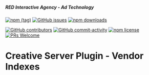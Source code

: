 ##### RED Interactive Agency - Ad Technology

[![npm (tag)](https://img.shields.io/npm/v/@ff0000-ad-tech%2Fcs-plugin-vendor-indexes.svg?style=flat-square)](https://www.npmjs.com/package/@ff0000-ad-tech%2Fcs-plugin-vendor-indexes)
[![GitHub issues](https://img.shields.io/github/issues/ff0000-ad-tech/cs-plugin-vendor-indexes.svg?style=flat-square)](https://github.com/ff0000-ad-tech/cs-plugin-vendor-indexes)
[![npm downloads](https://img.shields.io/npm/dm/@ff0000-ad-tech%2Fcs-plugin-vendor-indexes.svg?style=flat-square)](https://www.npmjs.com/package/@ff0000-ad-tech%2Fcs-plugin-vendor-indexes)

[![GitHub contributors](https://img.shields.io/github/contributors/ff0000-ad-tech/cs-plugin-vendor-indexes.svg?style=flat-square)](https://github.com/ff0000-ad-tech/cs-plugin-vendor-indexes/graphs/contributors/)
[![GitHub commit-activity](https://img.shields.io/github/commit-activity/y/ff0000-ad-tech/cs-plugin-vendor-indexes.svg?style=flat-square)](https://github.com/ff0000-ad-tech/cs-plugin-vendor-indexes/commits/master)
[![npm license](https://img.shields.io/npm/l/@ff0000-ad-tech%2Fcs-plugin-vendor-indexes.svg?style=flat-square)](https://github.com/ff0000-ad-tech/cs-plugin-vendor-indexes/blob/master/LICENSE)
[![PRs Welcome](https://img.shields.io/badge/PRs-welcome-brightgreen.svg?style=flat-square)](http://makeapullrequest.com)


# Creative Server Plugin - Vendor Indexes


